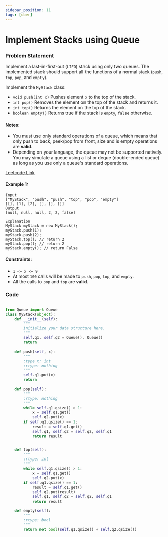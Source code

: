```yaml
---
sidebar_position: 11
tags: [uber]
---
```


# Implement Stacks using Queue

### Problem Statement

Implement a last-in-first-out (`LIFO`) stack using only two queues. The implemented stack should support all the functions of a normal stack (`push`, `top`, `pop`, and `empty`).

Implement the `MyStack` class:

- `void push(int x)` Pushes element `x` to the top of the stack.
- `int pop()` Removes the element on the top of the stack and returns it.
- `int top()` Returns the element on the top of the stack.
- `boolean empty()` Returns true if the stack is `empty`, `false` otherwise.

#### Notes:

- You must use only standard operations of a queue, which means that only push to back, peek/pop from front, size and is empty operations are **valid**.
- Depending on your language, the queue may not be supported natively. You may simulate a queue using a list or deque (double-ended queue) as long as you use only a queue's standard operations.

[Leetcode Link](https://leetcode.com/problems/implement-stack-using-queues/)

#### Example 1:

```
Input
["MyStack", "push", "push", "top", "pop", "empty"]
[[], [1], [2], [], [], []]
Output
[null, null, null, 2, 2, false]

Explanation
MyStack myStack = new MyStack();
myStack.push(1);
myStack.push(2);
myStack.top(); // return 2
myStack.pop(); // return 2
myStack.empty(); // return False
```

#### Constraints:

- `1 <= x <= 9`
- At most `100` calls will be made to `push`, `pop`, `top`, and `empty`.
- All the calls to `pop` and `top` are **valid**.

### Code

```python title="Python Code"

from Queue import Queue
class MyStack(object):
    def __init__(self):
        """
        initialize your data structure here.
        """
        self.q1, self.q2 = Queue(), Queue()
        return

    def push(self, x):
        """
        :type x: int
        :rtype: nothing
        """
        self.q1.put(x)
        return

    def pop(self):
        """
        :rtype: nothing
        """
        while self.q1.qsize() > 1:
            x = self.q1.get()
            self.q2.put(x)
        if self.q1.qsize() == 1:
            result = self.q1.get()
            self.q1, self.q2 = self.q2, self.q1
            return result


    def top(self):
        """
        :rtype: int
        """
        while self.q1.qsize() > 1:
            x = self.q1.get()
            self.q2.put(x)
        if self.q1.qsize() == 1:
            result = self.q1.get()
            self.q2.put(result)
            self.q1, self.q2 = self.q2, self.q1
            return result

    def empty(self):
        """
        :rtype: bool
        """
        return not bool(self.q1.qsize() + self.q2.qsize())
```
